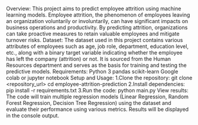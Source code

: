 Overview:
This project aims to predict employee attrition using machine learning models. Employee attrition, the phenomenon of employees leaving an organization voluntarily or involuntarily, can have significant impacts on business operations and productivity. By predicting attrition, organizations can take proactive measures to retain valuable employees and mitigate turnover risks.
Dataset:
The dataset used in this project contains various attributes of employees such as age, job role, department, education level, etc., along with a binary target variable indicating whether the employee has left the company (attrition) or not. It is sourced from the Human Resources department and serves as the basis for training and testing the predictive models.
Requirements:
Python 3
pandas
scikit-learn
Google colab or jupyter notebook
Setup and Usage:
1.Clone the repository:
git clone <repository_url>
cd employee-attrition-prediction
2.Install dependencies:
pip install -r requirements.txt
3.Run the code:
python main.py
View results:
The code will train multiple regression models (Linear Regression, Random Forest Regression, Decision Tree Regression) using the dataset and evaluate their performance using various metrics. Results will be displayed in the console output.
